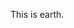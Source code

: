 This is earth.

<!-- and this is a test page to see if js code can work for webgazer. -->

<!-- ## example  -->
<!-- a button that js 

<button id="startTracking">Start Tracking</button>
<button id="stopTracking" disabled>Stop Tracking</button>

<p id="trackingStatus">Tracking: <span style="color: red;">OFF</span></p>

<canvas id="gazeCanvas" width="800" height="500" style="border: 1px solid black;"></canvas>

<script>
   document.addEventListener("DOMContentLoaded", function () {
    const startButton = document.getElementById("startTracking");
    const stopButton = document.getElementById("stopTracking");
    const trackingStatus = document.getElementById("trackingStatus");
    const canvas = document.getElementById("gazeCanvas");
    const ctx = canvas.getContext("2d");

    let gazeData = [];

    // Function to start tracking
    function startTracking() {
        webgazer.setGazeListener((data, elapsedTime) => {
            if (data) {
                console.log(`Gaze X: ${data.x}, Gaze Y: ${data.y}, Time: ${elapsedTime}ms`);
                gazeData.push({ x: data.x, y: data.y, time: elapsedTime });

                // Draw gaze points on canvas
                ctx.fillStyle = "red";
                ctx.beginPath();
                ctx.arc(data.x, data.y, 5, 0, 2 * Math.PI);
                ctx.fill();
            }
        }).begin();

        webgazer.showPredictionPoints(true);
        startButton.disabled = true;
        stopButton.disabled = false;
        trackingStatus.innerHTML = "Tracking: ON";
    }

    // Function to stop tracking
    function stopTracking() {
        webgazer.end();
        startButton.disabled = false;
        stopButton.disabled = true;
        trackingStatus.innerHTML = "Tracking: OFF";

        // Send gaze data to backend
        sendDataToServer(gazeData);
    }

    // Function to send gaze data to backend
    function sendDataToServer(data) {
        fetch("https://yourserver.com/save_gaze_data.php", {
            method: "POST",
            headers: { "Content-Type": "application/json" },
            body: JSON.stringify({ gazeData: data }),
        })
        .then(response => console.log("Data saved successfully"))
        .catch(error => console.error("Error sending data:", error));
    }

    // Attach event listeners to buttons
    startButton.addEventListener("click", startTracking);
    stopButton.addEventListener("click", stopTracking);
});
</script> -->